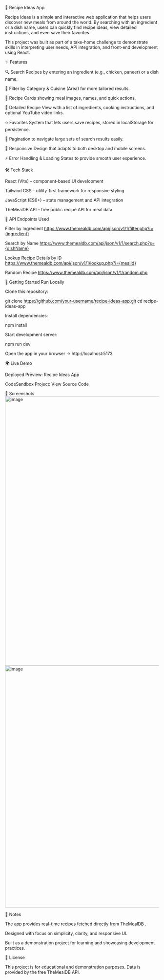 🍳 Recipe Ideas App

Recipe Ideas is a simple and interactive web application that helps users discover new meals from around the world. By searching with an ingredient or a dish name, users can quickly find recipe ideas, view detailed instructions, and even save their favorites.

This project was built as part of a take-home challenge to demonstrate skills in interpreting user needs, API integration, and front-end development using React.

✨ Features

🔍 Search Recipes by entering an ingredient (e.g., chicken, paneer) or a dish name.

📂 Filter by Category & Cuisine (Area) for more tailored results.

📸 Recipe Cards showing meal images, names, and quick actions.

📑 Detailed Recipe View with a list of ingredients, cooking instructions, and optional YouTube video links.

⭐ Favorites System that lets users save recipes, stored in localStorage for persistence.

📄 Pagination to navigate large sets of search results easily.

📱 Responsive Design that adapts to both desktop and mobile screens.

⚡ Error Handling & Loading States to provide smooth user experience.

🛠️ Tech Stack

React (Vite) – component-based UI development

Tailwind CSS – utility-first framework for responsive styling

JavaScript (ES6+) – state management and API integration

TheMealDB API – free public recipe API for meal data

🔗 API Endpoints Used

Filter by Ingredient
https://www.themealdb.com/api/json/v1/1/filter.php?i={ingredient}

Search by Name
https://www.themealdb.com/api/json/v1/1/search.php?s={dishName}

Lookup Recipe Details by ID
https://www.themealdb.com/api/json/v1/1/lookup.php?i={mealId}

Random Recipe
https://www.themealdb.com/api/json/v1/1/random.php

🚀 Getting Started
Run Locally

Clone this repository:

git clone https://github.com/your-username/recipe-ideas-app.git
cd recipe-ideas-app


Install dependencies:

npm install


Start development server:

npm run dev


Open the app in your browser → http://localhost:5173

🌍 Live Demo

Deployed Preview: Recipe Ideas App

CodeSandbox Project: View Source Code

📸 Screenshots
<img width="1420" height="882" alt="image" src="https://github.com/user-attachments/assets/18d7e5fe-35b2-4b81-bd58-91b40398c2a9" />
<img width="1417" height="791" alt="image" src="https://github.com/user-attachments/assets/6f25d8c1-d01b-4898-9f10-9a148b1ab876" />




📌 Notes

The app provides real-time recipes fetched directly from TheMealDB
.

Designed with focus on simplicity, clarity, and responsive UI.

Built as a demonstration project for learning and showcasing development practices.

📄 License

This project is for educational and demonstration purposes. Data is provided by the free TheMealDB
 API.
